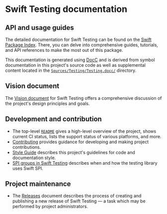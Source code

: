 # Swift Testing documentation

<!--
This source file is part of the Swift.org open source project

Copyright (c) 2024 Apple Inc. and the Swift project authors
Licensed under Apache License v2.0 with Runtime Library Exception

See https://swift.org/LICENSE.txt for license information
See https://swift.org/CONTRIBUTORS.txt for Swift project authors
-->

## API and usage guides

The detailed documentation for Swift Testing can be found on the
[Swift Package Index](https://swiftpackageindex.com/swiftlang/swift-testing/main/documentation/testing).
There, you can delve into comprehensive guides, tutorials, and API references to
make the most out of this package.

This documentation is generated using [DocC](https://github.com/swiftlang/swift-docc)
and is derived from symbol documentation in this project's source code as well
as supplemental content located in the
[`Sources/Testing/Testing.docc/`](https://github.com/swiftlang/swift-testing/tree/main/Sources/Testing/Testing.docc)
directory.

## Vision document

The [Vision document](https://github.com/swiftlang/swift-evolution/blob/main/visions/swift-testing.md)
for Swift Testing offers a comprehensive discussion of the project's design
principles and goals. 

## Development and contribution

- The top-level [`README`](https://github.com/swiftlang/swift-testing/blob/main/README.md)
  gives a high-level overview of the project, shows current CI status, lists the
  support status of various platforms, and more.
- [Contributing](https://github.com/swiftlang/swift-testing/blob/main/CONTRIBUTING.md)
  provides guidance for developing and making project contributions.
- [Style Guide](https://github.com/swiftlang/swift-testing/blob/main/Documentation/StyleGuide.md)
  describes this project's guidelines for code and documentation style.
- [SPI groups in Swift Testing](https://github.com/swiftlang/swift-testing/blob/main/Documentation/SPI.md)
  describes when and how the testing library uses Swift SPI.

## Project maintenance

- The [Releases](https://github.com/swiftlang/swift-testing/blob/main/Documentation/Releases.md)
  document describes the process of creating and publishing a new release of
  Swift Testing — a task which may be performed by project administrators.

